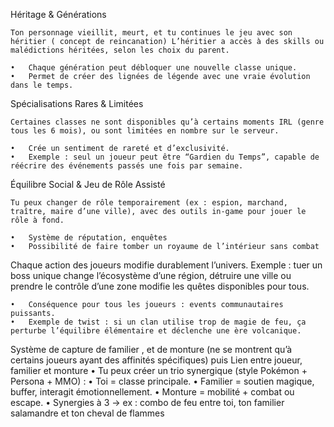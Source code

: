 Héritage & Générations

	Ton personnage vieillit, meurt, et tu continues le jeu avec son héritier ( concept de reincanation) L’héritier a accès à des skills ou malédictions héritées, selon les choix du parent.

	•	Chaque génération peut débloquer une nouvelle classe unique.
	•	Permet de créer des lignées de légende avec une vraie évolution dans le temps.



Spécialisations Rares & Limitées

	Certaines classes ne sont disponibles qu’à certains moments IRL (genre tous les 6 mois), ou sont limitées en nombre sur le serveur.

	•	Crée un sentiment de rareté et d’exclusivité.
	•	Exemple : seul un joueur peut être “Gardien du Temps”, capable de réécrire des événements passés une fois par semaine.



Équilibre Social & Jeu de Rôle Assisté

	Tu peux changer de rôle temporairement (ex : espion, marchand, traître, maire d’une ville), avec des outils in-game pour jouer le rôle à fond.

	•	Système de réputation, enquêtes
	•	Possibilité de faire tomber un royaume de l’intérieur sans combat



Chaque action des joueurs modifie durablement l’univers. Exemple : tuer un boss unique change l’écosystème d’une région, détruire une ville ou prendre le contrôle d’une zone modifie les quêtes disponibles pour tous.

	•	Conséquence pour tous les joueurs : events communautaires puissants.
	•	Exemple de twist : si un clan utilise trop de magie de feu, ça perturbe l’équilibre élémentaire et déclenche une ère volcanique.



Système de capture de familier , et de monture (ne se montrent qu’à certains joueurs ayant des affinités spécifiques)
puis
 Lien entre joueur, familier et monture
	•	Tu peux créer un trio synergique (style Pokémon + Persona + MMO) :
	•	Toi = classe principale.
	•	Familier = soutien magique, buffer, interagit émotionnellement.
	•	Monture = mobilité + combat ou escape.
	•	Synergies à 3 → ex : combo de feu entre toi, ton familier salamandre et ton cheval de flammes